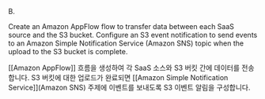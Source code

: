 B.

Create an Amazon AppFlow flow to transfer data between each SaaS source and the S3 bucket. Configure an S3 event notification to send events to an Amazon Simple Notification Service (Amazon SNS) topic when the upload to the S3 bucket is complete.

[[Amazon AppFlow]] 흐름을 생성하여 각 SaaS 소스와 S3 버킷 간에 데이터를 전송합니다. S3 버킷에 대한 업로드가 완료되면 [[Amazon Simple Notification Service]](Amazon SNS) 주제에 이벤트를 보내도록 S3 이벤트 알림을 구성합니다.